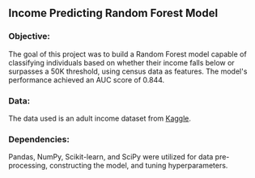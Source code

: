 ## Income Predicting Random Forest Model

### Objective: 
The goal of this project was to build a Random Forest model capable of classifying individuals based on whether their income falls below or surpasses a 50K threshold, using census data as features. The model's performance achieved an AUC score of 0.844.

### Data:
The data used is an adult income dataset from [Kaggle](https://www.kaggle.com/datasets/wenruliu/adult-income-dataset).

### Dependencies:
Pandas, NumPy, Scikit-learn, and SciPy were utilized for data pre-processing, constructing the model, and tuning hyperparameters.
